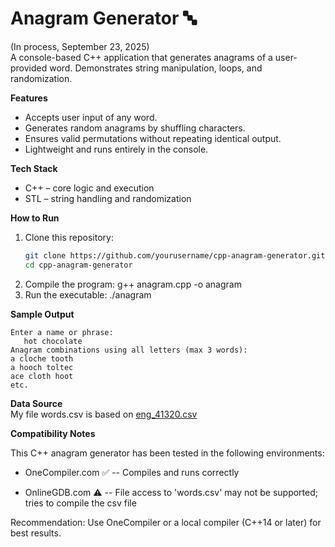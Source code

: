 # Anagram Generator 🔤  
(In process, September 23, 2025)  
A console-based C++ application that generates anagrams of a user-provided word. Demonstrates string manipulation, loops, and randomization.

**Features**  
* Accepts user input of any word.  
* Generates random anagrams by shuffling characters.  
* Ensures valid permutations without repeating identical output.  
* Lightweight and runs entirely in the console.  


**Tech Stack**  
* C++ – core logic and execution  
* STL – string handling and randomization  


**How to Run**  
1. Clone this repository:  
   ```bash
   git clone https://github.com/yourusername/cpp-anagram-generator.git
   cd cpp-anagram-generator
2. Compile the program:
   g++ anagram.cpp -o anagram
3. Run the executable:
   ./anagram
 
**Sample Output**
```
Enter a name or phrase:
   hot chocolate
Anagram combinations using all letters (max 3 words):
a cloche tooth
a hooch toltec
ace cloth hoot
etc. 
```

**Data Source**  
My file words.csv is based on [eng_41320.csv](https://gist.github.com/diplodata/be26123b3f45a7ffab36426da2d2ee1f) 


**Compatibility Notes**

This C++ anagram generator has been tested in the following environments:

* OneCompiler.com ✅
-- Compiles and runs correctly

* OnlineGDB.com ⚠️
-- File access to 'words.csv' may not be supported; tries to compile the csv file

Recommendation: Use OneCompiler or a local compiler (C++14 or later) for best results.
